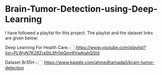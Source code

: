 # Brain-Tumor-Detection-using-Deep-Learning

I have followed a playlist for this project. The playlist and the dataset links are given below:

Deep Learning For Health Care👉🏻 https://www.youtube.com/playlist?list=PLWyN7K28ZraStL8fr0eQmr6VwAiahQStd

Dataset Br35H 👉🏻 https://www.kaggle.com/ahmedhamada0/brain-tumor-detection